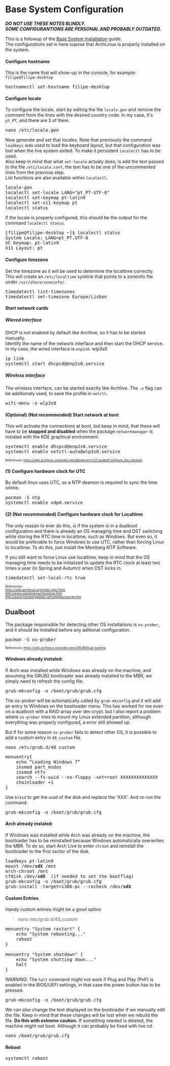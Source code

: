 # Base System Configuration

***DO NOT USE THESE NOTES BLINDLY.***  
***SOME CONFIGURANTIONS ARE PERSONAL AND PROBABLY OUTDATED.***

This is a followup of the [Base System Installation](https://github.com/Tenza/configurations/blob/master/ArchLinux%20Installation/1%20-%20Base%20System%20Installation.md) guide.  
The configurations set in here supose that ArchLinux is properly installed on the system.

#### Configure hostname

This is the name that will show-up in the console, for example: `filipe@filipe-desktop`

<pre>
hostnamectl set-hostname filipe-desktop
</pre>

#### Configure locale

To configure the locale, start by editing the file `locale.gen` and remove the comment from the lines with the desired country code. In my case, it's `pt_PT`, and there are 3 of them. 

<pre>
nano /etc/locale.gen
</pre>

Now generate and set that locales.
Note that previously the command `loadkeys` was used to load the keyboard layout, but that configuration was lost when the live system exited. To make it persistent `localectl` has to be used.  
Also keep in mind that what `set-locale` actualy does, is add the text passed to the file `/etc/locale.conf`, the text has to be one of the uncommented lines from the previous step.  
List functions are also available within `localectl`.

<pre>
locale-gen  
localectl set-locale LANG="pt_PT-UTF-8"
localectl set-keymap pt-latin9
localectl set-x11-keymap pt
localectl status 
</pre>

If the locale is properly configured, this should be the output for the command `localectl status`.

<pre>
[filipe@filipe-desktop ~]$ localectl status  
System Locale: LANG=pt_PT.UTF-8  
VC Keymap: pt-latin9  
X11 Layout: pt
</pre>

#### Configure timezone 

Set the timezone as it will be used to determine the localtime correctly.  
This will create an `/etc/localtime` symlink that points to a zoneinfo file under `/usr/share/zoneinfo/`.  

<pre>
timedatectl list-timezones
timedatectl set-timezone Europe/Lisbon
</pre>

#### Start network cards

##### Wiered interface

DHCP is not enabled by default like Archlive, so it has to be started manually.  
Identify the name of the network interface and then start the DHCP service.
In my case, the wired interface is `enp2s0`. wlp3s0

<pre>
ip link
systemctl start dhcpcd@enp2s0.service
</pre>

##### Wireless interface

The wireless interface, can be started exactly like Archlive.
The `-o` flag can be additionaly used, to save the profile in `netctl`.

<pre>
wifi-menu -o wlp3s0
</pre>

#### (Optional) (Not recommended) Start network at boot

This will activate the connections at boot, but keep in mind, that these will have to be **stopped and disabled** when the package  `networkmanager` is instaled with the KDE graphical environment.

<pre>
systemctl enable dhcpcd@enp2s0.service  
systemctl enable netctl-auto@wlp3s0.service
</pre>

<sub><sup>
References:
https://wiki.archlinux.org/index.php/Beginners%27_guide#Configure_the_network
</sup></sub>

#### (1) Configure hardware clock for UTC

By default linux uses UTC, so a NTP deamon is required to sync the time online.

<pre>
pacman -S ntp  
systemctl enable ndpd.service
</pre>

#### (2) (Not recommended) Configure hardware clock for Localtime

The only reason to ever do this, is if the system is in a dualboot configuration and there is already an OS managing time and DST switching while storing the RTC time in localtime, such as Windows. But even so, it would be preferable to force Windows to use UTC, rather than forcing Linux to localtime. To do this, just install the Meinberg NTP Software.

If you still want to force Linux use localtime, keep in mind that the OS managing time needs to be initialized to update the RTC clock at least two times a year (in Spring and Autumn) when DST kicks in.

<pre>
timedatectl set-local-rtc true
</pre>

<sub><sup>
References:  
https://wiki.archlinux.org/index.php/Time  
http://www.satsignal.eu/ntp/setup.html  
http://www.meinbergglobal.com/english/sw/ntp.htm
</sup></sub>

## Dualboot

The package responsible for detecting other OS installations is `os-prober`, and it should be installed before any aditional configuration.

<pre>
pacman -S os-prober
</pre>

<sub><sup>
References:
https://wiki.archlinux.org/index.php/GRUB#Dual-booting
</sup></sub>

#### Windows already instaled:

If Arch was installed while Windows was already on the machine, and assuming the GRUB2 bootloader was already installed to the MBR, we simply need to refresh the config file.

<pre>
grub-mkconfig -o /boot/grub/grub.cfg
</pre>

The os-prober will be automatically called by `grub-mkconfig` and it will add an entry to Windows on the bootloader menu. This has worked for me even on a dualboot with a RAID array over dm-crypt. but I also report a problem where `os-prober` tries to mount my Linux extended partition, although everything was properly configured, a error still showed up.

But if for some reason `os-prober` fails to detect other OS, it is possible to add a custom entry in `40_custom` file.

<pre>
nano /etc/grub.d/40_custom
</pre>

<pre>
menuentry{
	echo “Loading Windows 7”
	insmod part_msdos
	insmod ntfs
	search --fs-uuid --no-floppy -set=root XXXXXXXXXXXXXX
	chainloader +1
}
</pre>

Use `blkid` to get the uuid of the disk and replace the 'XXX'. And re-run the command:

<pre>
grub-mkconfig -o /boot/grub/grub.cfg
</pre>

#### Arch already instaled:

If Windows was installed while Arch was already on the machine, the bootloader has to be reinstalled because Windows automatically overwrites the MBR. To do so, start Arch Live to enter `chroot` and reinstall the bootloader to the first sector of the disk.

<pre>
loadkeys pt-latin9
mount /dev/<b>sdX</b> /mnt
arch-chroot /mnt
cfdisk /dev/<b>sdX</b>  (if needed to set the bootflag)
grub-mkconfig -o /boot/grub/grub.cfg
grub-install -target=i386-pc --recheck /dev/<b>sdX</b>
</pre>

#### Custom Entries

Handy custom entries might be a good optino

> nano /etc/grub.d/40_custom

<pre>
menuentry "System restart" {
	echo "System rebooting..."
	reboot
}

menuentry "System shutdown" {
	echo "System shutting down..."
	halt
}
</pre>

WARNING: The `halt` command might not work if Plug and Play (PnP) is enabled in the BIOS/UEFI settings, in that case the power button has to be pressed.

<pre>
grub-mkconfig -o /boot/grub/grub.cfg
</pre>

We can also change the text displayed on the bootloader if we manually edit the file.
Keep in mind that these changes will be lost when we rebuild the file. **Do this with extreme caution.**
If something needed is deleted, the machine might not boot. Although it can probably be fixed with live cd.

<pre>
nano /boot/grub/grub.cfg
</pre>

#### Reboot

<pre>
systemctl reboot
</pre>
